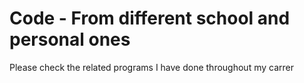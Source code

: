 # Code - From different school and personal ones
Please check the related programs I have done throughout my carrer 

